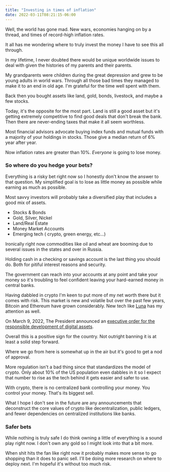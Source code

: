 ```yaml
---
title: "Investing in times of inflation"
date: 2022-03-11T08:21:15-06:00
---
```


Well, the world has gone mad. New wars, economies hanging on by a thread, and times of record-high inflation rates.

It all has me wondering where to truly invest the money I have to see this all through.

In my lifetime, I never doubted there would be unique worldwide issues to deal with given the histories of my parents and their parents.

My grandparents were children during the great depression and grew to be young adults in world wars. Through all those bad times they managed to make it to an end in old age. I'm grateful for the time well spent with them.

Back then you bought assets like land, gold, bonds, livestock, and maybe a few stocks.

Today, it's the opposite for the most part. Land is still a good asset but it's getting extremely competitive to find good deals that don't break the bank. Then there are never-ending taxes that make it all seem worthless.

Most financial advisors advocate buying index funds and mutual funds with a majority of your holdings in stocks. Those give a median return of 6% year after year.

Now inflation rates are greater than 10%. _Everyone_ is going to lose money.

### So where do you hedge your bets?

Everything is a risky bet right now so I honestly don't know the answer to that question. My simplified goal is to lose as little money as possible while earning as much as possible.

Most savvy investors will probably take a diversified play that includes a good mix of assets.

- Stocks & Bonds
- Gold, Silver, Nickel
- Land/Real Estate
- Money Market Accounts
- Emerging tech ( crypto, green energy, etc...)

Ironically right now commodities like oil and wheat are booming due to several issues in the states and over in Russia.

Holding cash in a checking or savings account is the last thing you should do. Both for pitiful interest reasons and security.

The government can reach into your accounts at any point and take your money so it's troubling to feel confident leaving your hard-earned money in central banks.

Having dabbled in crypto I'm keen to put more of my net worth there but it comes with risk. This market is new and volatile but over the past few years, Bitcoin and Ethereum have grown considerably. New tech like [Luna](https://www.tradingview.com/symbols/LUNAUSD/) has my attention as well.

On March 9, 2022, The President announced an [executive order for the responsible development of digital assets](https://www.whitehouse.gov/briefing-room/presidential-actions/2022/03/09/executive-order-on-ensuring-responsible-development-of-digital-assets/).

Overall this is a positive sign for the country. Not outright banning it is at least a solid step forward.

Where we go from here is somewhat up in the air but it's good to get a nod of approval.

More regulation isn't a bad thing since that standardizes the model of crypto. Only about 10% of the US population even dabbles in it so I expect that number to rise as the tech behind it gets easier and safer to use.

With crypto, there is no centralized bank controlling your money. You control your money. That's its biggest sell.

What I hope I don't see in the future are any announcements that deconstruct the core values of crypto like decentralization, public ledgers, and fewer dependencies on centralized institutions like banks.

### Safer bets

While nothing is truly safe I do think owning a little of everything is a sound play right now. I don't own any gold so I might look into that a bit more.

When shit hits the fan like right now it probably makes more sense to go shopping than it does to panic sell. I'll be doing more research on where to deploy next. I'm hopeful it's without too much risk.
